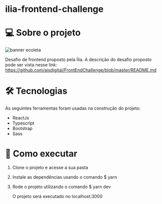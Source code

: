 # ilia-frontend-challenge

# 💻 Sobre o projeto

![banner ecoleta](https://res.cloudinary.com/dnaglzg7k/image/upload/v1647901138/Design_sem_nome_sgli8i.png)

Desafio de frontend proposto pela Ília. A descrição do desafio proposto pode ser vista nesse link:
https://github.com/aisdigital/FrontEndChallenge/blob/master/README.md

# 🛠 Tecnologias
As seguintes ferramentas foram usadas na construção do projeto:

* ReactJs
* Typescript
* Bootstrap
* Sass

# 📝 Como executar

1. Clone o projeto e acesse a sua pasta 
2. Instale as dependências usando o comando
   $ yarn
3. Rode o projeto utilizando o comando
   $ yarn dev
   
   O projeto será executado no localhost:3000
